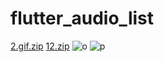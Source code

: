 # flutter_audio_list
[2.gif.zip](https://github.com/SamarthMovaliya/flutter_audio_app/files/10699902/2.gif.zip)
[12.zip](https://github.com/SamarthMovaliya/flutter_audio_app/files/10699910/12.zip)
![o](https://user-images.githubusercontent.com/121867874/217891613-a10bae33-0acc-4935-a8ac-b2fa0a0db67f.jpg)
![p](https://user-images.githubusercontent.com/121867874/217891671-b7ab818d-8f98-4c94-ac96-1930406f2019.jpg)
